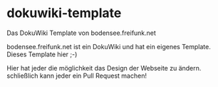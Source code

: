 # dokuwiki-template

Das DokuWiki Template von bodensee.freifunk.net

bodensee.freifunk.net ist ein DokuWiki und hat ein eigenes Template. Dieses Template hier ;-)

Hier hat jeder die möglichkeit das Design der Webseite zu ändern. schließlich kann jeder ein Pull Request machen!
